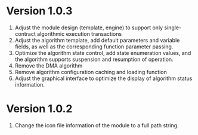 # Version 1.0.3

1. Adjust the module design (template, engine) to support only single-contract algorithmic execution transactions
2. Adjust the algorithm template, add default parameters and variable fields, as well as the corresponding function parameter passing.
3. Optimize the algorithm state control, add state enumeration values, and the algorithm supports suspension and resumption of operation.
4. Remove the DMA algorithm
5. Remove algorithm configuration caching and loading function
6. Adjust the graphical interface to optimize the display of algorithm status information.

# Version 1.0.2

1. Change the icon file information of the module to a full path string.
